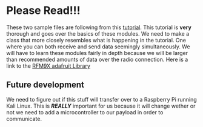 # Please Read!!!
These two sample files are following from this [tutorial](https://learn.adafruit.com/lora-and-lorawan-radio-for-raspberry-pi/raspberry-pi-wiring). This tutorial is **very**
thorough and goes over the basics of these modules. We need to make a class that more closely resembles what is happening in the tutorial. One where you can both receive and send data 
seemingly simultaneously. We will have to learn these modules fairly in depth because we will be larger than recommended amounts of data over the radio connection. Here is a 
link to the [RFM9X adafruit Library](https://github.com/adafruit/Adafruit_CircuitPython_RFM9x)

## Future development
We need to figure out if this stuff will transfer over to a Raspberry Pi running Kali Linux. This is **_REALLY_** important for us because it will change wether or not we need
to add a microcontroller to our payload in order to communicate.

